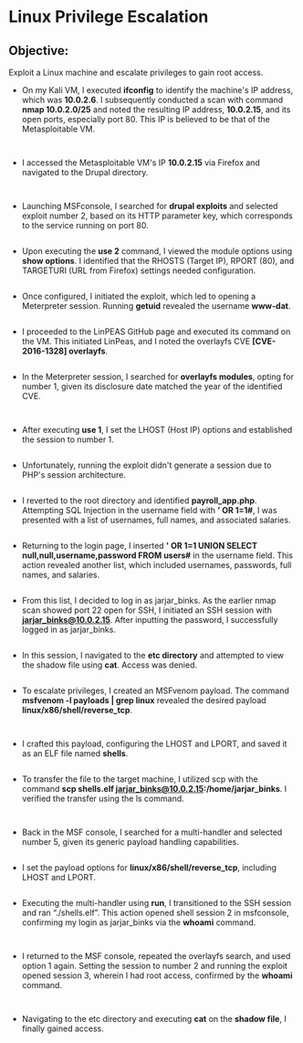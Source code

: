 # Linux Privilege Escalation
## Objective: 
Exploit a Linux machine and escalate privileges to gain root access.

- On my Kali VM, I executed **ifconfig** to identify the machine's IP address, which was **10.0.2.6**. I subsequently conducted a scan with command **nmap 10.0.2.0/25** and noted the resulting IP address, **10.0.2.15**, and its open ports, especially port 80. This IP is believed to be that of the Metasploitable VM.

<p align="center">
  <img src="https://github.com/B-Johnson89/Cybersecurity-Projects/blob/main/Linux%20Privesc/Assets/LP1.1.png" alt="">
</p>
<p align="center">
  <img src="https://github.com/B-Johnson89/Cybersecurity-Projects/blob/main/Linux%20Privesc/Assets/LP1.2.png" alt="">
</p>

- I accessed the Metasploitable VM's IP **10.0.2.15** via Firefox and navigated to the Drupal directory.

<p align="center">
  <img src="https://github.com/B-Johnson89/Cybersecurity-Projects/blob/main/Linux%20Privesc/Assets/LP2.1.png" alt="">
</p>
<p align="center">
  <img src="https://github.com/B-Johnson89/Cybersecurity-Projects/blob/main/Linux%20Privesc/Assets/LP2.2.png" alt="">
</p>

- Launching MSFconsole, I searched for **drupal exploits** and selected exploit number 2, based on its HTTP parameter key, which corresponds to the service running on port 80.

<p align="center">
  <img src="https://github.com/B-Johnson89/Cybersecurity-Projects/blob/main/Linux%20Privesc/Assets/LP3.png" alt="">
</p>

- Upon executing the **use 2** command, I viewed the module options using **show options**. I identified that the RHOSTS (Target IP), RPORT (80), and TARGETURI (URL from Firefox) settings needed configuration.

<p align="center">
  <img src="https://github.com/B-Johnson89/Cybersecurity-Projects/blob/main/Linux%20Privesc/Assets/LP4.png" alt="">
</p>

- Once configured, I initiated the exploit, which led to opening a Meterpreter session. Running **getuid** revealed the username **www-dat**.

<p align="center">
  <img src="https://github.com/B-Johnson89/Cybersecurity-Projects/blob/main/Linux%20Privesc/Assets/LP5.png" alt="">
</p>

- I proceeded to the LinPEAS GitHub page and executed its command on the VM. This initiated LinPeas, and I noted the overlayfs CVE **[CVE-2016-1328] overlayfs**.

<p align="center">
  <img src="https://github.com/B-Johnson89/Cybersecurity-Projects/blob/main/Linux%20Privesc/Assets/LP6.png" alt="">
</p>

- In the Meterpreter session, I searched for **overlayfs modules**, opting for number 1, given its disclosure date matched the year of the identified CVE.

<p align="center">
  <img src="https://github.com/B-Johnson89/Cybersecurity-Projects/blob/main/Linux%20Privesc/Assets/LP7.1.png" alt="">
</p>
<p align="center">
  <img src="https://github.com/B-Johnson89/Cybersecurity-Projects/blob/main/Linux%20Privesc/Assets/LP7.2.png" alt="">
</p>

- After executing **use 1**, I set the LHOST (Host IP) options and established the session to number 1.

<p align="center">
  <img src="https://github.com/B-Johnson89/Cybersecurity-Projects/blob/main/Linux%20Privesc/Assets/LP8.png" alt="">
</p>

- Unfortunately, running the exploit didn't generate a session due to PHP's session architecture.

<p align="center">
  <img src="https://github.com/B-Johnson89/Cybersecurity-Projects/blob/main/Linux%20Privesc/Assets/LP9.png" alt="">
</p>

- I reverted to the root directory and identified **payroll_app.php**. Attempting SQL Injection in the username field with **’ OR 1=1#**, I was presented with a list of usernames, full names, and associated salaries.

<p align="center">
  <img src="https://github.com/B-Johnson89/Cybersecurity-Projects/blob/main/Linux%20Privesc/Assets/LP10.png" alt="">
</p>

- Returning to the login page, I inserted **' OR 1=1 UNION SELECT null,null,username,password FROM users#** in the username field. This action revealed another list, which included usernames, passwords, full names, and salaries.

<p align="center">
  <img src="https://github.com/B-Johnson89/Cybersecurity-Projects/blob/main/Linux%20Privesc/Assets/LP11.png" alt="">
</p>

- From this list, I decided to log in as jarjar_binks. As the earlier nmap scan showed port 22 open for SSH, I initiated an SSH session with **jarjar_binks@10.0.2.15**. After inputting the password, I successfully logged in as jarjar_binks.

<p align="center">
  <img src="https://github.com/B-Johnson89/Cybersecurity-Projects/blob/main/Linux%20Privesc/Assets/LP12.png" alt="">
</p>

- In this session, I navigated to the **etc directory** and attempted to view the shadow file using **cat**. Access was denied.

<p align="center">
  <img src="https://github.com/B-Johnson89/Cybersecurity-Projects/blob/main/Linux%20Privesc/Assets/LP13.png" alt="">
</p>

- To escalate privileges, I created an MSFvenom payload. The command **msfvenom -l payloads | grep linux** revealed the desired payload **linux/x86/shell/reverse_tcp**.

<p align="center">
  <img src="https://github.com/B-Johnson89/Cybersecurity-Projects/blob/main/Linux%20Privesc/Assets/LP14.1.png" alt="">
</p>
<p align="center">
  <img src="https://github.com/B-Johnson89/Cybersecurity-Projects/blob/main/Linux%20Privesc/Assets/LP14.2.png" alt="">
</p>

- I crafted this payload, configuring the LHOST and LPORT, and saved it as an ELF file named **shells**.

<p align="center">
  <img src="https://github.com/B-Johnson89/Cybersecurity-Projects/blob/main/Linux%20Privesc/Assets/LP15.png" alt="">
</p>

- To transfer the file to the target machine, I utilized scp with the command **scp shells.elf jarjar_binks@10.0.2.15:/home/jarjar_binks**. I verified the transfer using the ls command.

<p align="center">
  <img src="https://github.com/B-Johnson89/Cybersecurity-Projects/blob/main/Linux%20Privesc/Assets/LP16.1.png" alt="">
</p>
<p align="center">
  <img src="https://github.com/B-Johnson89/Cybersecurity-Projects/blob/main/Linux%20Privesc/Assets/LP16.2.png" alt="">
</p>

- Back in the MSF console, I searched for a multi-handler and selected number 5, given its generic payload handling capabilities.

<p align="center">
  <img src="https://github.com/B-Johnson89/Cybersecurity-Projects/blob/main/Linux%20Privesc/Assets/LP17.png" alt="">
</p>

- I set the payload options for **linux/x86/shell/reverse_tcp**, including LHOST and LPORT.

<p align="center">
  <img src="https://github.com/B-Johnson89/Cybersecurity-Projects/blob/main/Linux%20Privesc/Assets/LP18.png" alt="">
</p>

- Executing the multi-handler using **run**, I transitioned to the SSH session and ran “./shells.elf”. This action opened shell session 2 in msfconsole, confirming my login as jarjar_binks via the **whoami** command.

<p align="center">
  <img src="https://github.com/B-Johnson89/Cybersecurity-Projects/blob/main/Linux%20Privesc/Assets/LP19.1.png" alt="">
</p>
<p align="center">
  <img src="https://github.com/B-Johnson89/Cybersecurity-Projects/blob/main/Linux%20Privesc/Assets/LP19.2.png" alt="">
</p>

- I returned to the MSF console, repeated the overlayfs search, and used option 1 again. Setting the session to number 2 and running the exploit opened session 3, wherein I had root access, confirmed by the **whoami** command.

<p align="center">
  <img src="https://github.com/B-Johnson89/Cybersecurity-Projects/blob/main/Linux%20Privesc/Assets/LP20.1.png" alt="">
</p>
<p align="center">
  <img src="https://github.com/B-Johnson89/Cybersecurity-Projects/blob/main/Linux%20Privesc/Assets/LP20.2.png" alt="">
</p>

- Navigating to the etc directory and executing **cat** on the **shadow file**, I finally gained access.

<p align="center">
  <img src="https://github.com/B-Johnson89/Cybersecurity-Projects/blob/main/Linux%20Privesc/Assets/LP21.png" alt="">
</p>
